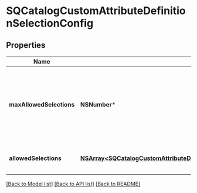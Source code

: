 # SQCatalogCustomAttributeDefinitionSelectionConfig

## Properties
Name | Type | Description | Notes
------------ | ------------- | ------------- | -------------
**maxAllowedSelections** | **NSNumber*** | The maximum number of selections that can be set. The maximum value for this attribute is 100. The default value is 1. The value can be modified, but changing the value will not affect existing custom attribute values on objects. Clients need to handle custom attributes with more selected values than allowed by this limit. | [optional] 
**allowedSelections** | [**NSArray&lt;SQCatalogCustomAttributeDefinitionSelectionConfigCustomAttributeSelection&gt;***](SQCatalogCustomAttributeDefinitionSelectionConfigCustomAttributeSelection.md) | The set of valid &#x60;CatalogCustomAttributeSelections&#x60;. Up to a maximum of 100 selections can be defined. Can be modified. | [optional] 

[[Back to Model list]](../README.md#documentation-for-models) [[Back to API list]](../README.md#documentation-for-api-endpoints) [[Back to README]](../README.md)


